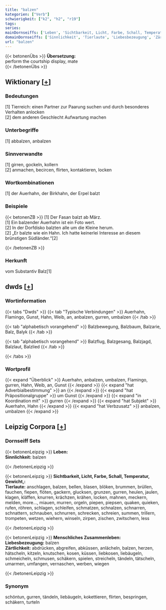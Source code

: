 ```yaml
---
title: "balzen"
kategorien: ["Verb"]
schwierigkeit: ["k2", "h2", "r19"]
tags:
series:
mainDornseiffs: ['Leben', 'Sichtbarkeit, Licht, Farbe, Schall, Temperatur, Gewicht,', 'Menschliches Zusammenleben']
domainDornseiffs: ['Sinnlichkeit', 'Tierlaute', 'Liebesbezeugung', 'Zärtlichkeit']
url: "balzen"
---
```


{{< betonenÜbs >}}
**Übersetzung:**  
perform the courtship display, mate  
{{< /betonenÜbs >}}

## Wiktionary [[+](https://de.wiktionary.org/wiki/balzen)]

### Bedeutungen
[1] Tierreich: einen Partner zur Paarung suchen und durch besonderes Verhalten anlocken  
[2] dem anderen Geschlecht Aufwartung machen  

### Unterbegriffe
[1] abbalzen, anbalzen  

### Sinnverwandte
[1] girren, gockeln, kollern  
[2] anmachen, becircen, flirten, kontaktieren, locken  

### Wortkombinationen
[1] der Auerhahn, der Birkhahn, der Erpel balzt  

### Beispiele
{{< betonenZB >}}
[1] Der Fasan balzt ab März.  
[1] Ein balzender Auerhahn ist ein Foto wert.  
[2] In der Dorfdisko balzten alle um die Kleine herum.  
[2] „Er balzte wie ein Hahn. Ich hatte keinerlei Interesse an diesem brünstigen Südländer.“[2]  

{{< /betonenZB >}}
### Herkunft
vom Substantiv Balz[1]  



## dwds [[+](https://www.dwds.de/wb/balzen)]

### Wortinformation
{{< tabs "Dwds" >}}
{{< tab "Typische Verbindungen" >}}
Auerhahn, Flamingo, Gunst, Hahn, Weib, an, anbalzen, gurren, umbalzen
{{< /tab >}}

{{< tab "alphabetisch vorangehend" >}}
Balzbewegung, Balzbaum, Balzarie, Balz, Balyk
{{< /tab >}}

{{< tab "alphabetisch vorangehend" >}}
Balzflug, Balzgesang, Balzjagd, Balzlaut, Balzlied
{{< /tab >}}

{{< /tabs >}}

### Wortprofil
{{< expand "Überblick" >}} Auerhahn, anbalzen, umbalzen, Flamingo, gurren, Hahn, Weib, an, Gunst {{< /expand >}}
{{< expand "hat Adverbialbestimmung" >}} an {{< /expand >}}
{{< expand "hat Präpositionalgruppe" >}} um Gunst {{< /expand >}}
{{< expand "in Koordination mit" >}} gurren {{< /expand >}}
{{< expand "hat Subjekt" >}} Auerhahn, Hahn {{< /expand >}}
{{< expand "hat Verbzusatz" >}} anbalzen, umbalzen {{< /expand >}}

## Leipzig Corpora [[+](https://corpora.uni-leipzig.de/en/res?word=balzen&corpusId=deu_newscrawl-public_2018)]

### Dornseiff Sets
{{< betonenLeipzig >}}
**Leben:**  
**Sinnlichkeit:** balzen  

{{< /betonenLeipzig >}}


{{< betonenLeipzig >}}
**Sichtbarkeit, Licht, Farbe, Schall, Temperatur, Gewicht,:**  
**Tierlaute:** anschlagen, balzen, bellen, blasen, blöken, brummen, brüllen, fauchen, fiepen, flöten, gackern, glucksen, grunzen, gurren, heulen, jaulen, klagen, kläffen, knurren, krächzen, krähen, locken, mahnen, meckern, melden, more..., miauen, murren, orgeln, piepen, piepsen, quaken, quieken, rufen, röhren, schlagen, schleifen, schmatzen, schnalzen, schnarren, schnattern, schnauben, schnurren, schrecken, schreien, summen, trillern, trompeten, wetzen, wiehern, winseln, zirpen, zischen, zwitschern, less  

{{< /betonenLeipzig >}}


{{< betonenLeipzig >}}
**Menschliches Zusammenleben:**  
**Liebesbezeugung:** balzen  
**Zärtlichkeit:** abdrücken, abgreifen, abküssen, anlächeln, balzen, herzen, hätscheln, kitzeln, knutschen, kosen, küssen, liebkosen, liebäugeln, schmeicheln, schmusen, schäkern, spielen, streicheln, tändeln, tätscheln, umarmen, umfangen, vernaschen, werben, wiegen  

{{< /betonenLeipzig >}}

### Synonym
schöntun, gurren, tändeln, liebäugeln, kokettieren, flirten, bespringen, schäkern, turteln

